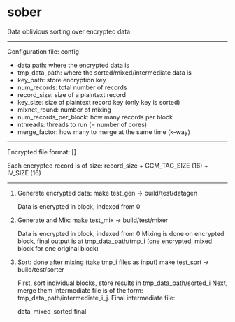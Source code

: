 # sober
Data oblivious sorting over encrypted data

------------------------------
Configuration file: config
+ data path: 			where the encrypted data is
+ tmp_data_path: 		where the sorted/mixed/intermediate data is
+ key_path:			store encryption key
+ num_records: 			total number of records
+ record_size: 			size of a plaintext record
+ key_size: 			size of plaintext record key (only key is sorted) 
+ mixnet_round: 		number of mixing
+ num_records_per_block:	how many records per block
+ nthreads:			threads to run (= number of cores)
+ merge_factor:			how many to merge at the same time (k-way)


----------------------------
Encrypted file format:
	[<iv><GCM AES ciphertext>]

Each encrypted record is of size:
	record_size + GCM_TAG_SIZE (16) + IV_SIZE (16)


---------------------------
1. Generate encrypted data:
	make test_gen -> build/test/datagen

   Data is encrypted in block, indexed from 0

2. Generate and Mix:
	make test_mix -> build/test/mixer

   Data is encrypted in block, indexed from 0
   Mixing is done on encrypted block, final output is at tmp_data_path/tmp_i 
	(one encrypted, mixed block for one original block)

3. Sort: done after mixing (take tmp_i files as input)
	make test_sort -> build/test/sorter
   
   First, sort individual blocks, store results in tmp_data_path/sorted_i
   Next, merge them
        Intermediate file is of the form: tmp_data_path/intermediate_i_j. 
   Final intermediate file:

	data_mixed_sorted.final 



   

